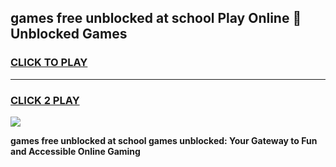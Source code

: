 
## games free unblocked at school Play Online 👋 Unblocked Games
<h3>
<a href="https://news.freeplayer.one?title=games_free_unblocked_at_school&ref=17GH">CLICK TO PLAY</a></h3>
<hr>

<h3>
<a href="https://news.freeplayer.one?title=games_free_unblocked_at_school&ref=17GH">CLICK 2 PLAY</a>
  
</h3>

<a href="https://news.freeplayer.one?title=games_free_unblocked_at_school&ref=17GH/"><img src="https://clearcache.store/games.png"></a>


**games free unblocked at school games unblocked: Your Gateway to Fun and Accessible Online Gaming**
